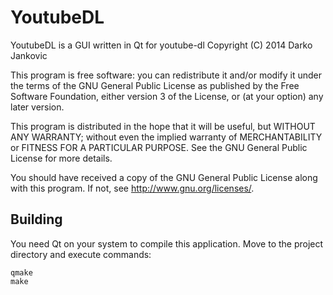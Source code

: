 YoutubeDL
=========

YoutubeDL is a GUI written in Qt for youtube-dl
Copyright (C) 2014  Darko Jankovic

This program is free software: you can redistribute it and/or modify
it under the terms of the GNU General Public License as published by
the Free Software Foundation, either version 3 of the License, or
(at your option) any later version.

This program is distributed in the hope that it will be useful,
but WITHOUT ANY WARRANTY; without even the implied warranty of
MERCHANTABILITY or FITNESS FOR A PARTICULAR PURPOSE.  See the
GNU General Public License for more details.

You should have received a copy of the GNU General Public License
along with this program.  If not, see <http://www.gnu.org/licenses/>.

Building
-------
You need Qt on your system to compile this application. Move to the project directory and execute commands:

	qmake
	make